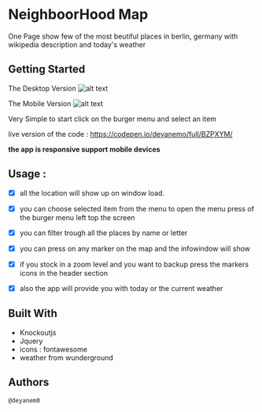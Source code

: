# NeighboorHood Map

One Page show few of the most beutiful places in berlin, germany with wikipedia description and today's weather

## Getting Started
The Desktop Version
![alt text](http://store4.up-00.com/2017-07/149937712420431.png)

The Mobile Version
![alt text](https://img1.mrkzgulf.com/i/00109/vv1aa4it257g.png)

Very Simple to start click on the burger menu and select an item

live version of the code : https://codepen.io/deyanemo/full/BZPXYM/

**the app is responsive support mobile devices**


## Usage :
- [x] all the location will show up on window load.
- [x] you can choose selected item from the menu to open the menu press of the burger menu left top the screen
- [x] you can filter trough all the places by name or letter
- [x] you can press on any marker on the map and the infowindow will show
- [x] if you stock in a zoom level and you want to backup press the markers icons in the header section
- [x] also the app will provide you with today or the current weather



## Built With

* Knockoutjs
* Jquery
* icons : fontawesome
* weather from wunderground

## Authors
    @deyanem0

